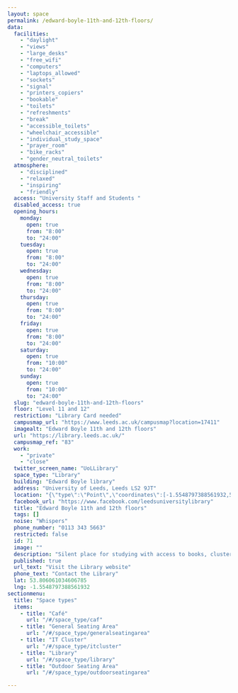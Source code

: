 ```yaml
---
layout: space
permalink: /edward-boyle-11th-and-12th-floors/
data:
  facilities:
    - "daylight"
    - "views"
    - "large_desks"
    - "free_wifi"
    - "computers"
    - "laptops_allowed"
    - "sockets"
    - "signal"
    - "printers_copiers"
    - "bookable"
    - "toilets"
    - "refreshments"
    - "break"
    - "accessible_toilets"
    - "wheelchair_accessible"
    - "individual_study_space"
    - "prayer_room"
    - "bike_racks"
    - "gender_neutral_toilets"
  atmosphere:
    - "disciplined"
    - "relaxed"
    - "inspiring"
    - "friendly"
  access: "University Staff and Students "
  disabled_access: true
  opening_hours:
    monday:
      open: true
      from: "8:00"
      to: "24:00"
    tuesday:
      open: true
      from: "8:00"
      to: "24:00"
    wednesday:
      open: true
      from: "8:00"
      to: "24:00"
    thursday:
      open: true
      from: "8:00"
      to: "24:00"
    friday:
      open: true
      from: "8:00"
      to: "24:00"
    saturday:
      open: true
      from: "10:00"
      to: "24:00"
    sunday:
      open: true
      from: "10:00"
      to: "24:00"
  slug: "edward-boyle-11th-and-12th-floors"
  floor: "Level 11 and 12"
  restriction: "Library Card needed"
  campusmap_url: "https://www.leeds.ac.uk/campusmap?location=17411"
  imagealt: "Edward Boyle 11th and 12th floors"
  url: "https://library.leeds.ac.uk/"
  campusmap_ref: "83"
  work:
    - "private"
    - "close"
  twitter_screen_name: "UoLLibrary"
  space_type: "Library"
  building: "Edward Boyle library"
  address: "University of Leeds, Leeds LS2 9JT"
  location: "{\"type\":\"Point\",\"coordinates\":[-1.5548797388561932,53.806061034606785]}"
  facebook_url: "https://www.facebook.com/leedsuniversitylibrary"
  title: "Edward Boyle 11th and 12th floors"
  tags: []
  noise: "Whispers"
  phone_number: "0113 343 5663"
  restricted: false
  id: 71
  image: ""
  description: "Silent place for studying with access to books, clusters and nice high views of the University campus. Perfect place for focused study and exam preparation."
  published: true
  url_text: "Visit the Library website"
  phone_text: "Contact the Library"
  lat: 53.806061034606785
  lng: -1.5548797388561932
sectionmenu:
  title: "Space types"
  items:
    - title: "Café"
      url: "/#/space_type/caf"
    - title: "General Seating Area"
      url: "/#/space_type/generalseatingarea"
    - title: "IT Cluster"
      url: "/#/space_type/itcluster"
    - title: "Library"
      url: "/#/space_type/library"
    - title: "Outdoor Seating Area"
      url: "/#/space_type/outdoorseatingarea"

---
```

